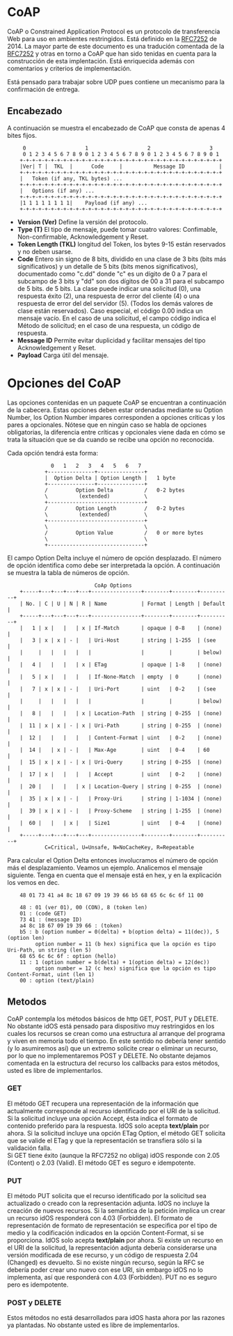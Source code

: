 # CoAP
CoAP o Constrained Application Protocol es un protocolo de transferencia Web para uso en ambientes restringidos. Está definido en la [RFC7252](https://datatracker.ietf.org/doc/html/rfc7252) de 2014. La mayor parte de este documento es una tradución comentada de la [RFC7252](https://datatracker.ietf.org/doc/html/rfc7252) y otras en torno a CoAP que han sido tenidas en cuenta para la construcción de esta implentación. Está enriquecida además con comentarios y criterios de implementación. 

Está pensado para trabajar sobre UDP pues contiene un mecanismo para la confirmación de entrega.

## Encabezado
A continuación se muestra el encabezado de CoAP que consta de apenas 4 bites fijos.

         0                   1                   2                   3
         0 1 2 3 4 5 6 7 8 9 0 1 2 3 4 5 6 7 8 9 0 1 2 3 4 5 6 7 8 9 0 1
        +-+-+-+-+-+-+-+-+-+-+-+-+-+-+-+-+-+-+-+-+-+-+-+-+-+-+-+-+-+-+-+-+
        |Ver| T |  TKL  |      Code     |          Message ID           |
        +-+-+-+-+-+-+-+-+-+-+-+-+-+-+-+-+-+-+-+-+-+-+-+-+-+-+-+-+-+-+-+-+
        |   Token (if any, TKL bytes) ...
        +-+-+-+-+-+-+-+-+-+-+-+-+-+-+-+-+-+-+-+-+-+-+-+-+-+-+-+-+-+-+-+-+
        |   Options (if any) ...
        +-+-+-+-+-+-+-+-+-+-+-+-+-+-+-+-+-+-+-+-+-+-+-+-+-+-+-+-+-+-+-+-+
        |1 1 1 1 1 1 1 1|    Payload (if any) ...
        +-+-+-+-+-+-+-+-+-+-+-+-+-+-+-+-+-+-+-+-+-+-+-+-+-+-+-+-+-+-+-+-+

- **Version (Ver)** Define la versión del protocolo.
- **Type (T)** El tipo de mensaje, puede tomar cuatro valores: Confimable, Non-confirmable, Acknowledgement y Reset.
- **Token Length (TKL)** longitud del Token, los bytes 9-15 están reservados y no deben usarse.
- **Code** Entero sin signo de 8 bits, dividido en una clase de 3 bits (bits más significativos) y un detalle de 5 bits (bits menos significativos), documentado como "c.dd" donde "c" es un dígito de 0 a 7 para el subcampo de 3 bits y "dd" son dos dígitos de 00 a 31 para el subcampo de 5 bits. de 5 bits. La clase puede indicar una solicitud (0), una respuesta éxito (2), una respuesta de error del cliente (4) o una respuesta de error del del servidor (5).  (Todos los demás valores de clase están reservados). Caso especial, el código 0.00 indica un mensaje vacío.  En el caso de una solicitud, el campo código indica el Método de solicitud; en el caso de una respuesta, un código de respuesta. 
- **Message ID** Permite evitar duplicidad y facilitar mensajes del tipo Acknowledgement y Reset.
- **Payload** Carga útil del mensaje.

# Opciones del CoAP
Las opciones contenidas en un paquete CoAP se encuentran a continuación de la cabecera. Estas opciones deben estar ordenadas mediante su Option Number, los Option Number impares corresponden a opciones críticas y los pares a opcionales. Nótese que en ningún caso se habla de opciones obligatorias, la diferencia entre críticas y opcionales viene dada en cómo se trata la situación que se da cuando se recibe una opción no reconocida.

Cada opción tendrá esta forma:

                  0   1   2   3   4   5   6   7
                +---------------+---------------+
                |  Option Delta | Option Length |   1 byte
                +---------------+---------------+
                /         Option Delta          /   0-2 bytes
                \          (extended)           \
                +-------------------------------+
                /         Option Length         /   0-2 bytes
                \          (extended)           \
                +-------------------------------+
                \                               \
                /         Option Value          /   0 or more bytes
                \                               \
                +-------------------------------+

El campo Option Delta incluye el número de opción desplazado. El número de opción identifica como debe ser interpretada la opción. A continuación se muestra la tabla de números de opción.


                                CoAp Options
        +-----+---+---+---+---+----------------+--------+--------+----------+
        | No. | C | U | N | R | Name           | Format | Length | Default  |
        +-----+---+---+---+---+----------------+--------+--------+----------+
        |   1 | x |   |   | x | If-Match       | opaque | 0-8    | (none)   |
        |   3 | x | x | - |   | Uri-Host       | string | 1-255  | (see     |
        |     |   |   |   |   |                |        |        | below)   |
        |   4 |   |   |   | x | ETag           | opaque | 1-8    | (none)   |
        |   5 | x |   |   |   | If-None-Match  | empty  | 0      | (none)   |
        |   7 | x | x | - |   | Uri-Port       | uint   | 0-2    | (see     |
        |     |   |   |   |   |                |        |        | below)   |
        |   8 |   |   |   | x | Location-Path  | string | 0-255  | (none)   |
        |  11 | x | x | - | x | Uri-Path       | string | 0-255  | (none)   |
        |  12 |   |   |   |   | Content-Format | uint   | 0-2    | (none)   |
        |  14 |   | x | - |   | Max-Age        | uint   | 0-4    | 60       |
        |  15 | x | x | - | x | Uri-Query      | string | 0-255  | (none)   |
        |  17 | x |   |   |   | Accept         | uint   | 0-2    | (none)   |
        |  20 |   |   |   | x | Location-Query | string | 0-255  | (none)   |
        |  35 | x | x | - |   | Proxy-Uri      | string | 1-1034 | (none)   |
        |  39 | x | x | - |   | Proxy-Scheme   | string | 1-255  | (none)   |
        |  60 |   |   | x |   | Size1          | uint   | 0-4    | (none)   |
        +-----+---+---+---+---+----------------+--------+--------+----------+
                C=Critical, U=Unsafe, N=NoCacheKey, R=Repeatable


Para calcular el Option Delta entonces involucramos el número de opción más el desplazamiento. Veamos un ejemplo.
Analicemos el mensaje siguiente. Tenga en cuenta que el mensaje está en hex, y en la explicación los vemos en dec.

        48 01 73 41 a4 8c 18 67 09 19 39 66 b5 68 65 6c 6c 6f 11 00

        48 : 01 (ver 01), 00 (CON), 8 (token len)
        01 : (code GET) 
        73 41 : (message ID)
        a4 8c 18 67 09 19 39 66 : (token)
        b5 : b (option number = 0(delta) + b(option delta) = 11(dec)), 5 (option len)
             option number = 11 (b hex) significa que la opción es tipo Uri-Path, un string (len 5)
        68 65 6c 6c 6f : option (hello)
        11 : 1 (option number = b(delta) + 1(option delta) = 12(dec))
             option number = 12 (c hex) significa que la opción es tipo Content-Format, uint (len 1)
        00 : option (text/plain)

## Metodos
CoAP contempla los métodos básicos de http GET, POST, PUT y DELETE. No obstante idOS está pensado para dispositivo muy restringidos en los cuales los recursos se crean como una estructura al arranque del programa y viven en memoria todo el tiempo. En este sentido no debería tener sentido (y lo asumiremos así) que un extremo solicite crear o eliminar un recurso, por lo que no implementaremos POST y DELETE. No obstante dejamos comentada en la estructura del recurso los callbacks para estos métodos, usted es libre de implementarlos.
### GET
El método GET recupera una representación de la información que actualmente corresponde al recurso identificado por el URI de la solicitud. Si la solicitud incluye una opción Accept, ésta indica el formato de contenido preferido para la respuesta. IdOS solo acepta **text/plain** por ahora. 
Si la solicitud incluye una opción  ETag Option, el método GET solicita que se valide el ETag y que la representación se transfiera sólo si la validación falla.  
Si GET tiene éxito (aunque la RFC7252 no obliga) idOS responde con 2.05 (Content) o 2.03 (Valid). 
El método GET es seguro e idempotente.
### PUT
El método PUT solicita que el recurso identificado por la solicitud
sea actualizado o creado con la representación adjunta. IdOS no incluye la creación de nuevos recursos. Si la semántica de la petición implica un crear un recurso idOS responderá con 4.03 (Forbidden).
El formato de representación de formato de representación se especifica por el tipo de medio y la codificación indicados en la opción Content-Format, si se proporciona. IdOS solo acepta **text/plain** por ahora.
Si existe un recurso en el URI de la solicitud, la representación adjunta debería considerarse una versión modificada de ese recurso, y un código de respuesta 2.04 (Changed) es devuelto. 
Si no existe ningún recurso, según la RFC se debería poder crear uno nuevo con ese URI, sin embargo idOS no lo implementa, así que responderá con 4.03 (Forbidden).
PUT no es seguro pero es idempotente.
### POST y DELETE
Estos métodos no está desarrollados para idOS hasta ahora por las razones ya plantadas. No obstante usted es libre de implementarlos.
